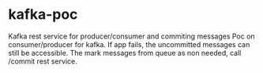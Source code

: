 # kafka-poc
Kafka rest service for producer/consumer and commiting messages
Poc on consumer/producer for kafka.
If app fails, the uncommitted messages can still be accessible.
The mark messages from queue as non needed, call /commit rest service.
